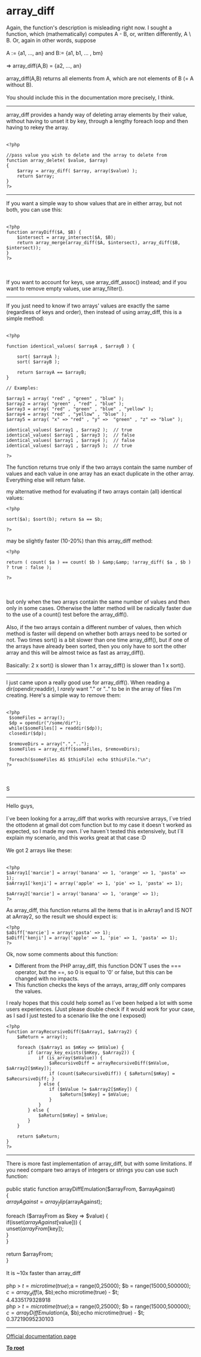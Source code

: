 # array_diff



Again, the function&apos;s description is misleading right now. I sought a function, which (mathematically) computes A - B, or, written differently, A \ B. Or, again in other words, suppose <br><br>A := {a1, ..., an} and B:= {a1, b1, ... , bm}<br><br>=&gt; array_diff(A,B) = {a2, ..., an}<br><br>array_diff(A,B) returns all elements from A, which are not elements of B (= A without B).<br><br>You should include this in the documentation more precisely, I think.  

---

array_diff provides a handy way of deleting array elements by their value, without having to unset it by key, through a lengthy foreach loop and then having to rekey the array.<br><br>

```
<?php

//pass value you wish to delete and the array to delete from
function array_delete( $value, $array)
{
    $array = array_diff( $array, array($value) );
    return $array;
}
?>
```
  

---

If you want a simple way to show values that are in either array, but not both, you can use this:<br><br>

```
<?php
function arrayDiff($A, $B) {
    $intersect = array_intersect($A, $B);
    return array_merge(array_diff($A, $intersect), array_diff($B, $intersect));
}
?>
```
<br><br>If you want to account for keys, use array_diff_assoc() instead; and if you want to remove empty values, use array_filter().  

---

If you just need to know if two arrays&apos; values are exactly the same (regardless of keys and order), then instead of using array_diff, this is a simple method:<br><br>

```
<?php

function identical_values( $arrayA , $arrayB ) {

    sort( $arrayA );
    sort( $arrayB );

    return $arrayA == $arrayB;
}

// Examples:

$array1 = array( "red" , "green" , "blue" );
$array2 = array( "green" , "red" , "blue" );
$array3 = array( "red" , "green" , "blue" , "yellow" );
$array4 = array( "red" , "yellow" , "blue" );
$array5 = array( "x" => "red" , "y" =>  "green" , "z" => "blue" );

identical_values( $array1 , $array2 );  // true
identical_values( $array1 , $array3 );  // false
identical_values( $array1 , $array4 );  // false
identical_values( $array1 , $array5 );  // true

?>
```


The function returns true only if the two arrays contain the same number of values and each value in one array has an exact duplicate in the other array. Everything else will return false.

my alternative method for evaluating if two arrays contain (all) identical values:



```
<?php

sort($a); $sort(b); return $a == $b;

?>
```


may be slightly faster (10-20%) than this array_diff method:



```
<?php

return ( count( $a ) == count( $b ) &amp;&amp; !array_diff( $a , $b ) ? true : false );

?>
```
<br><br>but only when the two arrays contain the same number of values and then only in some cases. Otherwise the latter method will be radically faster due to the use of a count() test before the array_diff().<br><br>Also, if the two arrays contain a different number of values, then which method is faster will depend on whether both arrays need to be sorted or not. Two times sort() is a bit slower than one time array_diff(), but if one of the arrays have already been sorted, then you only have to sort the other array and this will be almost twice as fast as array_diff().<br><br>Basically: 2 x sort() is slower than 1 x array_diff() is slower than 1 x sort().  

---

I just came upon a really good use for array_diff(). When reading a dir(opendir;readdir), I _rarely_ want "." or ".." to be in the array of files I&apos;m creating. Here&apos;s a simple way to remove them:<br><br>

```
<?php
 $someFiles = array();
 $dp = opendir("/some/dir");
 while($someFiles[] = readdir($dp));
 closedir($dp);
 
 $removeDirs = array(".","..");
 $someFiles = array_diff($someFiles, $removeDirs);
 
 foreach($someFiles AS $thisFile) echo $thisFile."\n";
?>
```
<br><br>S  

---

Hello guys,<br><br>I&#xB4;ve been looking for a array_diff that works with recursive arrays, I&#xB4;ve tried the ottodenn at gmail dot com function but to my case it doesn&#xB4;t worked as expected, so I made my own. I&#xB4;ve haven&#xB4;t tested this extensively, but I&#xB4;ll explain my scenario, and this works great at that case :D<br><br>We got 2 arrays like these:<br><br>

```
<?php
$aArray1['marcie'] = array('banana' => 1, 'orange' => 1, 'pasta' => 1);
$aArray1['kenji'] = array('apple' => 1, 'pie' => 1, 'pasta' => 1);

$aArray2['marcie'] = array('banana' => 1, 'orange' => 1);
?>
```


As array_diff, this function returns all the items that is in aArray1 and IS NOT at aArray2, so the result we should expect is:



```
<?php
$aDiff['marcie'] = array('pasta' => 1);
$aDiff['kenji'] = array('apple' => 1, 'pie' => 1, 'pasta' => 1);
?>
```


Ok, now some comments about this function:
 - Different from the PHP array_diff, this function DON&#xB4;T uses the === operator, but the ==, so 0 is equal to '0' or false, but this can be changed with no impacts.
 - This function checks the keys of the arrays, array_diff only compares the values.

I realy hopes that this could help some1 as I&#xB4;ve been helped a lot with some users experiences. (Just please double check if it would work for your case, as I sad I just tested to a scenario like the one I exposed)



```
<?php
function arrayRecursiveDiff($aArray1, $aArray2) {
    $aReturn = array();
   
    foreach ($aArray1 as $mKey => $mValue) {
        if (array_key_exists($mKey, $aArray2)) {
            if (is_array($mValue)) {
                $aRecursiveDiff = arrayRecursiveDiff($mValue, $aArray2[$mKey]);
                if (count($aRecursiveDiff)) { $aReturn[$mKey] = $aRecursiveDiff; }
            } else {
                if ($mValue != $aArray2[$mKey]) {
                    $aReturn[$mKey] = $mValue;
                }
            }
        } else {
            $aReturn[$mKey] = $mValue;
        }
    }
   
    return $aReturn;
}
?>
```
  

---

There is more fast implementation of array_diff, but with some limitations. If you need compare two arrays of integers or strings you can use such function:<br><br>    public static function arrayDiffEmulation($arrayFrom, $arrayAgainst)<br>    {<br>        $arrayAgainst = array_flip($arrayAgainst);<br>        <br>        foreach ($arrayFrom as $key =&gt; $value) {<br>            if(isset($arrayAgainst[$value])) {<br>                unset($arrayFrom[$key]);<br>            }<br>        }<br>        <br>        return $arrayFrom;<br>    }<br><br>It is ~10x faster than array_diff<br><br>php &gt; $t = microtime(true);$a = range(0,25000); $b = range(15000,500000); $c = array_diff($a, $b);echo microtime(true) - $t;<br>4.4335179328918<br>php &gt; $t = microtime(true);$a = range(0,25000); $b = range(15000,500000); $c = arrayDiffEmulation($a, $b);echo microtime(true) - $t;<br>0.37219095230103  

---

[Official documentation page](https://www.php.net/manual/en/function.array-diff.php)

**[To root](/README.md)**